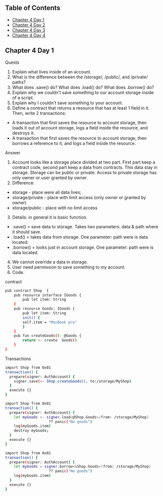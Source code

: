 ## Table of Contents
- [Chapter 4 Day 1](#Chapter-4-Day-1)
- [Chapter 4 Day 2](#Chapter-4-Day-2)
- [Chapter 4 Day 3](#Chapter-4-Day-3)
- [Chapter 4 Day 4](#Chapter-4-Day-4)

## Chapter 4 Day 1
Quests
1. Explain what lives inside of an account.
2. What is the difference between the /storage/, /public/, and /private/ paths?
3. What does .save() do? What does .load() do? What does .borrow() do?
4. Explain why we couldn't save something to our account storage inside of a script.
5. Explain why I couldn't save something to your account.
6. Define a contract that returns a resource that has at least 1 field in it. Then, write 2 transactions:
- A transaction that first saves the resource to account storage, then loads it out of account storage, logs a field inside the resource, and destroys it.
- A transaction that first saves the resource to account storage, then borrows a reference to it, and logs a field inside the resource.

Answer
1. Account looks like a storage place divided at two part. First part keep a contract code, second part keep a data from contracts. This data stay in storage. Storage can be public or private. Access to private storage has only owner or user granted by owner.  
2. Difference:
- storage - place were all data lives;
- storage/private - place with limit access (only owner or granted by owner)
- storage/public - place with no limit access
3. Details: in general it is basic function. 
- .save() = save data to storage. Takes two parameters: data & path where it should save.   
- .load() = takes data from storage. One parameter: path were is data located.
- .borrow() = looks just in account storage. One parameter: path were is data located.

4. We cannot override a data in storage.  
5. User need permission to save something to my account.
6. Code.

contract 
```bash
pub contract Shop  {
    pub resource interface IGoods {
        pub let item: String 
    }
    pub resource Goods: IGoods {
        pub let item: String
        init() {
        self.item = "MacBook pro"
        } 
    }
    pub fun createGoods(): @Goods {
        return <- create  Goods()
    }
}

```

Transactions   
```bash
import Shop from 0x01
transaction() {
  prepare(signer: AuthAccount) {
    signer.save(<- Shop.createGoods(), to:/storage/MyShop)
  }
  execute {}
} 

```

```bash
import Shop from 0x01
transaction() {
  prepare(signer: AuthAccount) {
    let myGoods <- signer.load<@Shop.Goods>(from: /storage/MyShop)
                    ?? panic("No goods")
    log(myGoods.item)
    destroy myGoods;
  }
  execute {}
} 
```

```bash
import Shop from 0x01
transaction() {
  prepare(signer: AuthAccount) {
    let myGoods = signer.borrow<&Shop.Goods>(from: /storage/MyShop)
                    ?? panic("No goods")
    log(myGoods.item)
  }
  execute {}
}
```
<br>



